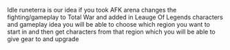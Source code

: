 Idle runeterra is our idea if you took AFK arena changes the fighting/gameplay to Total War and added in Leauge Of Legends characters and gameplay idea you will be able to choose which region you want to start in and then get characters from that region which you will be able to give gear to and upgrade
